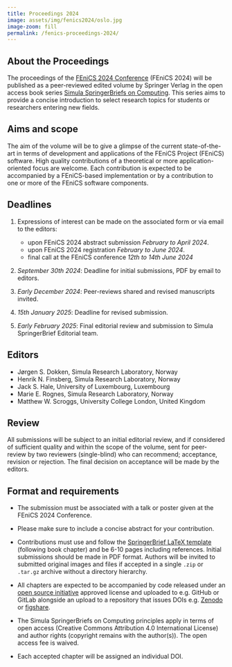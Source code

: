 ```yaml
---
title: Proceedings 2024
image: assets/img/fenics2024/oslo.jpg
image-zoom: fill
permalink: /fenics-proceedings-2024/
---
```


## About the Proceedings

The proceedings of the [FEniCS 2024
Conference](../2024.md) (FEniCS 2024) will be
published as a peer-reviewed edited volume by Springer Verlag in the open
access book series [Simula SpringerBriefs on
Computing](https://www.springer.com/series/13548). This series aims to provide
a concise introduction to select research topics for students or researchers
entering new fields.

## Aims and scope

The aim of the volume will be to give a glimpse of the current state-of-the-art
in terms of development and applications of the FEniCS Project (FEniCS)
software. High quality contributions of a theoretical or more
application-oriented focus are welcome. Each contribution is expected to be
accompanied by a FEniCS-based implementation or by a contribution to one or
more of the FEniCS software components.

## Deadlines

1. Expressions of interest can be made on the associated form or via email to
   the editors:
    * upon FEniCS 2024 abstract submission *February to April 2024*.
    * upon FEniCS 2024 registration *February to June 2024*.
    * final call at the FEniCS conference *12th to 14th June 2024* 

2. *September 30th 2024*: Deadline for initial submissions, PDF by email to
   editors.

3. *Early December 2024*: Peer-reviews shared and revised manuscripts invited.

4. *15th January 2025*: Deadline for revised submission.

5. *Early February 2025*: Final editorial review and submission to Simula
   SpringerBrief Editorial team.

## Editors

* Jørgen S. Dokken, Simula Research Laboratory, Norway
* Henrik N. Finsberg, Simula Research Laboratory, Norway
* Jack S. Hale, University of Luxembourg, Luxembourg
* Marie E. Rognes, Simula Research Laboratory, Norway
* Matthew W. Scroggs, University College London, United Kingdom

## Review

All submissions will be subject to an initial editorial review, and if
considered of sufficient quality and within the scope of the volume, sent for
peer-review by two reviewers (single-blind) who can recommend; acceptance,
revision or rejection. The final decision on acceptance will be made by the
editors.

## Format and requirements

* The submission must be associated with a talk or poster given at the FEniCS
  2024 Conference.

* Please make sure to include a concise abstract for your contribution.

* Contributions must use and follow the [SpringerBrief LaTeX
  template](https://www.springer.com/gp/authors-editors/book-authors-editors/your-publication-journey/manuscript-preparation)
  (following book chapter) and be 6-10 pages including references. Initial
  submissions should be made in PDF format. Authors will be invited to
  submitted original images and files if accepted in a single `.zip` or
  `.tar.gz` archive without a directory hierarchy.

* All chapters are expected to be accompanied by code released under an [open
  source initiative](https://opensource.org) approved license and uploaded to
  e.g. GitHub or GitLab alongside an upload to a repository that issues DOIs
  e.g. [Zenodo](https://zenodo.org) or [figshare](https://figshare.com).

* The Simula SpringerBriefs on Computing principles apply in terms of open
  access (Creative Commons Attribution 4.0 International License) and author
  rights (copyright remains with the author(s)). The open access fee is waived.

* Each accepted chapter will be assigned an individual DOI. 
